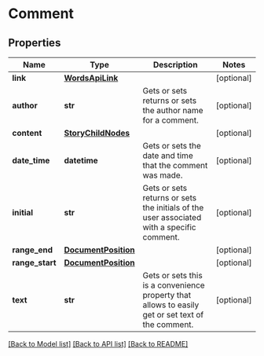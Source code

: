 # Comment

## Properties
Name | Type | Description | Notes
------------ | ------------- | ------------- | -------------
**link** | [**WordsApiLink**](WordsApiLink.md) |  | [optional] 
**author** | **str** | Gets or sets returns or sets the author name for a comment. | [optional] 
**content** | [**StoryChildNodes**](StoryChildNodes.md) |  | [optional] 
**date_time** | **datetime** | Gets or sets the date and time that the comment was made. | [optional] 
**initial** | **str** | Gets or sets returns or sets the initials of the user associated with a specific comment. | [optional] 
**range_end** | [**DocumentPosition**](DocumentPosition.md) |  | [optional] 
**range_start** | [**DocumentPosition**](DocumentPosition.md) |  | [optional] 
**text** | **str** | Gets or sets this is a convenience property that allows to easily get or set text of the comment. | [optional] 

[[Back to Model list]](../README.md#documentation-for-models) [[Back to API list]](../README.md#documentation-for-api-endpoints) [[Back to README]](../README.md)

